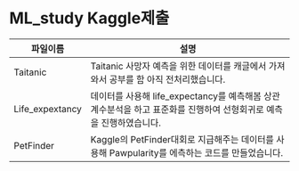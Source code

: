 # ML_study Kaggle제출


|파일이름|설명|
|------|---|
|Taitanic|Taitanic 사망자 예측을 위한 데이터를 캐글에서 가져와서 공부를 함 아직 전처리했습니다.|
|Life_expextancy|데이터를 사용해 life_expectancy를 예측해봄 상관계수분석을 하고 표준화를 진행하여 선형회귀로 예측을 진행하였습니다.|
|PetFinder|Kaggle의 PetFinder대회로 지급해주는 데이터를 사용해 Pawpularity를 에측하는 코드를 만들었습니다.|

